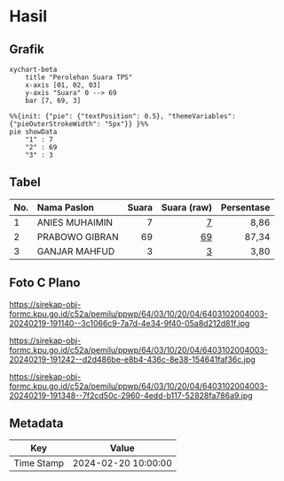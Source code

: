 # Hasil

## Grafik

```mermaid
xychart-beta
    title "Perolehan Suara TPS"
    x-axis [01, 02, 03]
    y-axis "Suara" 0 --> 69
    bar [7, 69, 3]
```

```mermaid
%%{init: {"pie": {"textPosition": 0.5}, "themeVariables": {"pieOuterStrokeWidth": "5px"}} }%%
pie showData
    "1" : 7
    "2" : 69
    "3" : 3
```

## Tabel

| No. | Nama Paslon    | Suara | Suara (raw) | Persentase |
|:--- |:-------------- | -----:| -----------:| ----------:|
| 1   | ANIES MUHAIMIN | 7     | [7][p-1]    | 8,86       |
| 2   | PRABOWO GIBRAN | 69    | [69][p-2]   | 87,34      |
| 3   | GANJAR MAHFUD  | 3     | [3][p-3]    | 3,80       |


[p-1]: https://github.com/gigit-pemilu/pemilu-2024-64-kalimantan-timur/blob/main/pilpres/hitung-suara/sub/64-kalimantan-timur/sub/03-berau/sub/10-tabalar/sub/2004-tabalar-ulu/sub/003-tps/sub/paslon-1.txt
[p-2]: https://github.com/gigit-pemilu/pemilu-2024-64-kalimantan-timur/blob/main/pilpres/hitung-suara/sub/64-kalimantan-timur/sub/03-berau/sub/10-tabalar/sub/2004-tabalar-ulu/sub/003-tps/sub/paslon-2.txt
[p-3]: https://github.com/gigit-pemilu/pemilu-2024-64-kalimantan-timur/blob/main/pilpres/hitung-suara/sub/64-kalimantan-timur/sub/03-berau/sub/10-tabalar/sub/2004-tabalar-ulu/sub/003-tps/sub/paslon-3.txt

## Foto C Plano

https://sirekap-obj-formc.kpu.go.id/c52a/pemilu/ppwp/64/03/10/20/04/6403102004003-20240219-191140--3c1066c9-7a7d-4e34-9f40-05a8d212d81f.jpg

https://sirekap-obj-formc.kpu.go.id/c52a/pemilu/ppwp/64/03/10/20/04/6403102004003-20240219-191242--d2d486be-e8b4-436c-8e38-154641faf36c.jpg

https://sirekap-obj-formc.kpu.go.id/c52a/pemilu/ppwp/64/03/10/20/04/6403102004003-20240219-191348--7f2cd50c-2960-4edd-b117-52828fa786a9.jpg


## Metadata

| Key        | Value               |
| ---------- | ------------------- |
| Time Stamp | 2024-02-20 10:00:00 |



